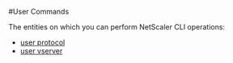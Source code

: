#User Commands

The entities on which you can perform NetScaler CLI operations:
<ul><li><a href="../../user/user-protocol/user-protocol">user protocol</a></li><li><a href="../../user/user-vserver/user-vserver">user vserver</a></li></ul>



